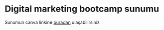 # Digital marketing bootcamp sunumu

Sunumun canva linkine [buradan](https://www.canva.com/design/DAFwDL3HjOM/-vXyHclmAYrShReXGV7-sA/view?utm_content=DAFwDL3HjOM&utm_campaign=designshare&utm_medium=link&utm_source=publishsharelink) ulaşabilirsiniz